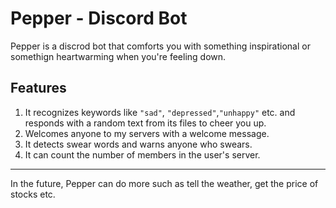 # Pepper - Discord Bot 
 
Pepper is a discrod bot that comforts you with something inspirational or somethign heartwarming when you're feeling down. 
## Features
1. It recognizes keywords like `"sad"`, `"depressed"`,`"unhappy"` etc. and responds with a random text from its files to cheer you up.
2. Welcomes anyone to my servers with a welcome message.
3. It detects swear words and warns anyone who swears.
4. It can count the number of members in the user's server.
---
In the future, Pepper can do more such as tell the weather, get the price of stocks etc.

